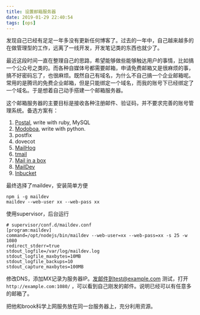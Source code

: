```yaml
---
title: 设置邮箱服务器
date: 2019-01-29 22:40:54
tags: [ops]
---
```


发现自己已经有足足一年多没有更新任何博客了。过去的一年中，自己越来越多的在做管理型的工作，远离了一线开发，开发笔记类的东西也就少了。

最近这段时间一直在整理自己的思路，希望能够做些能够触达用户的事情，比如搞一个公众号之类的。而各种自媒体号都需要邮箱，申请免费邮箱又是很麻烦的事，搞不好密码忘了，也很麻烦。既然自己有域名，为什么不自己搞一个企业邮箱呢。常用的是腾讯的免费企业邮箱，但是只能绑定一个域名，而我的账号下已经绑定了一个域名。于是想着自己动手搭建一个邮箱服务器。

这个邮箱服务器的主要目标是接收各种注册邮件、验证码，并不要求完善的账号管理系统。备选方案有：

1. [Postal](https://postal.atech.media/), write with ruby, MySQL
2. [Modoboa](https://modoboa.org/en/), write with python.
3. postfix
4. dovecot
5. [MailHog](https://github.com/mailhog/MailHog)
6. [tmail](https://github.com/toorop/tmail)
7. [Mail in a box](https://mailinabox.email/)
8. [MailDev](https://github.com/djfarrelly/MailDev)
9. [Inbucket](https://www.inbucket.org/)

最终选择了maildev，安装简单方便
```
npm i -g maildev
maildev --web-user xx --web-pass xx
```

使用supervisor，后台运行
```
# supervisor/conf.d/maildev.conf
[program:maildev]
command=/opt/nodejs/bin/maildev --web-user=xx --web-pass=xx -s 25 -w 1080
redirect_stderr=true
stdout_logfile=/var/log/maildev.log
stdout_logfile_maxbytes=10MB
stdout_logfile_backups=10
stdout_capture_maxbytes=100MB
```

修改DNS，添加MX记录为服务器IP。发邮件到test@example.com 测试，打开 `http://example.com:1080/` ，可以看到自己刚发的邮件。说明已经可以有任意多的邮箱了。

把他和brook科学上网服务放在同一台服务器上，充分利用资源。


